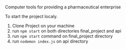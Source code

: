 Computer tools for providing a pharmaceutical enterprise

To start the project localy.

1. Clone Project on your machine
2. run `npm start` on both directories final_project and api
3. run `npm start` command on final_project directory
4. run `nodemon index.js` on api  directory

